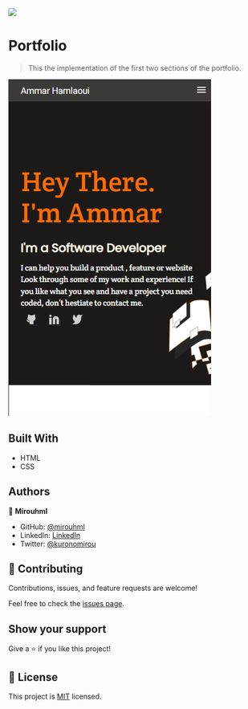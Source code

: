 ![](https://img.shields.io/badge/Microverse-blueviolet)

# Portfolio

> This the implementation of the first two sections of the portfolio.

![screenshot](./src/screenshot.png)

## Built With

- HTML
- CSS

## Authors

👤 **Mirouhml**

- GitHub: [@mirouhml](https://github.com/mirouhml)
- LinkedIn: [LinkedIn](https://www.linkedin.com/in/ammar-hamlaoui-514909189/)
- Twitter: [@kuronomirou](https://twitter.com/kuronomirou)


## 🤝 Contributing

Contributions, issues, and feature requests are welcome!

Feel free to check the [issues page](../../issues/).

## Show your support

Give a ⭐️ if you like this project!

## 📝 License

This project is [MIT](./MIT.md) licensed.
